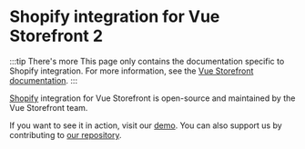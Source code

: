 # Shopify integration for Vue Storefront 2

:::tip There's more
This page only contains the documentation specific to Shopify integration. For more information, see the [Vue Storefront documentation](https://docs.vuestorefront.io/v2/).
:::

[Shopify](https://www.vuestorefront.io/shopify) integration for Vue Storefront is open-source and maintained by the Vue Storefront team.

If you want to see it in action, visit our [demo](https://shopify-pwa.aureatelabs.com/). You can also support us by contributing to [our repository](https://github.com/vuestorefront/shopify).
